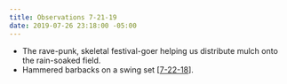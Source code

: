 ```yaml
---
title: Observations 7-21-19
date: 2019-07-26 23:18:00 -05:00
---
```


- The rave-punk, skeletal festival-goer helping us distribute mulch onto the rain-soaked field.
- Hammered barbacks on a swing set [[7-22-18](https://spencertweedy.com/observations/072218.html)].